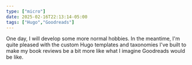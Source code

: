 ```yaml
---
type: ["micro"]
date: 2025-02-16T22:13:14-05:00
tags: ["Hugo","Goodreads"]
---
```

One day, I will develop some more normal hobbies. In the meantime, I'm quite pleased with the custom Hugo templates and taxonomies I've built to make my book reviews be a bit more like what I imagine Goodreads would be like.
